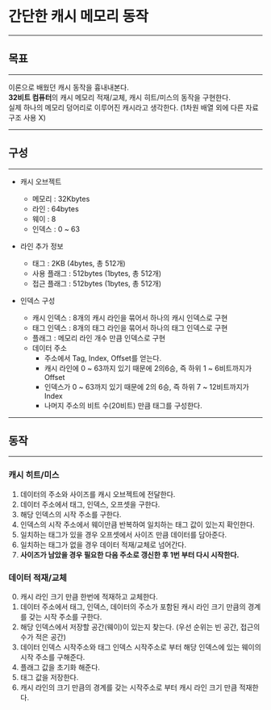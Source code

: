 # 간단한 캐시 메모리 동작
<hr/>

## 목표
<hr/>

이론으로 배웠던 캐시 동작을 흉내내본다.<br/>
<strong>32비트 컴퓨터</strong>의 캐시 메모리 적재/교체, 캐시 히트/미스의 동작을 구현한다.<br/>
실제 하나의 메모리 덩어리로 이루어진 캐시라고 생각한다. (1차원 배열 외에 다른 자료구조 사용 X) <br/>

<hr/>

## 구성
<hr/>

+ 캐시 오브젝트
  + 메모리 : 32Kbytes
  + 라인 : 64bytes
  + 웨이 : 8
  + 인덱스 : 0 ~ 63  

+ 라인 추가 정보
  + 태그 : 2KB (4bytes, 총 512개)
  + 사용 플래그 : 512bytes (1bytes, 총 512개)
  + 접근 플래그 : 512bytes (1bytes, 총 512개)

+ 인덱스 구성
  + 캐시 인덱스 : 8개의 캐시 라인을 묶어서 하나의 캐시 인덱스로 구현
  + 태그 인덱스 : 8개의 태그 라인을 묶어서 하나의 태그 인덱스로 구현
  + 플래그 : 메모리 라인 개수 만큼 인덱스로 구현
  + 데이터 주소
    + 주소에서 Tag, Index, Offset를 얻는다.
    + 캐시 라인에 0 ~ 63까지 있기 때문에 2의6승, 즉 하위 1 ~ 6비트까지가 Offset
    + 인덱스가 0 ~ 63까지 있기 때문에 2의 6승, 즉 하위 7 ~ 12비트까지가 Index
    + 나머지 주소의 비트 수(20비트) 만큼 태그를 구성한다.
<hr/>

## 동작
<hr/>

### 캐시 히트/미스
1. 데이터의 주소와 사이즈를 캐시 오브젝트에 전달한다.
2. 데이터 주소에서 태그, 인덱스, 오프셋을 구한다.
3. 해당 인덱스의 시작 주소를 구한다.
4. 인덱스의 시작 주소에서 웨이만큼 반복하여 일치하는 태그 값이 있는지 확인한다.
5. 일치하는 태그가 있을 경우 오프셋에서 사이즈 만큼 데이터를 담아준다.</br>
6. 일치하는 태그가 없을 경우 데이터 적재/교체로 넘어간다.
7. <strong> 사이즈가 남았을 경우 필요한 다음 주소로 갱신한 후 1번 부터 다시 시작한다.</strong>

### 데이터 적재/교체
0. 캐시 라인 크기 만큼 한번에 적재하고 교체한다.
1. 데이터 주소에서 태그, 인덱스, 데이터의 주소가 포함된 캐시 라인 크기 만큼의 경계를 갖는 시작 주소를 구한다.
2. 해당 인덱스에서 저장할 공간(웨이)이 있는지 찾는다. (우선 순위는 빈 공간, 접근의 수가 적은 공간)
3. 데이터 인덱스 시작주소와 태그 인덱스 시작주소로 부터 해당 인덱스에 있는 웨이의 시작 주소를 구해준다.
4. 플래그 값을 초기화 해준다.
5. 태그 값을 저장한다.
6. 캐시 라인의 크기 만큼의 경계를 갖는 시작주소로 부터 캐시 라인 크기 만큼 적재한다.
